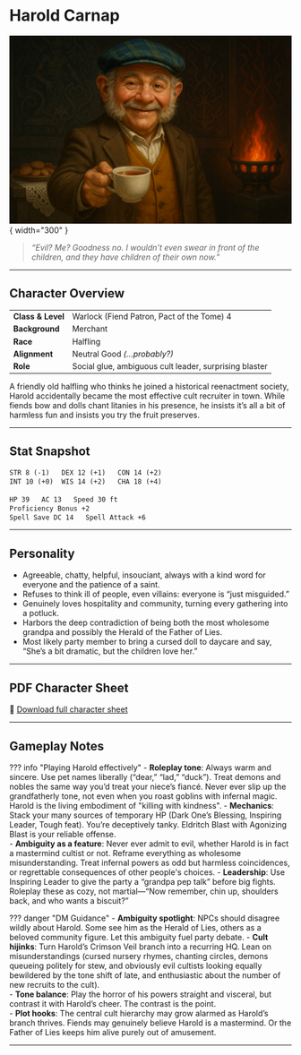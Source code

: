 # Harold Carnap

![Harold Carnap](assets/harold-carnap.png){ width="300" }

> *“Evil? Me? Goodness no. I wouldn’t even swear in front of the children, and they have children of their own now.”*

---

## Character Overview

|                   |                                      |
| ----------------- | ------------------------------------ |
| **Class & Level** | Warlock (Fiend Patron, Pact of the Tome) 4 |
| **Background**    | Merchant                             |
| **Race**          | Halfling                             |
| **Alignment**     | Neutral Good *(…probably?)*          |
| **Role**          | Social glue, ambiguous cult leader, surprising blaster |

A friendly old halfling who thinks he joined a historical reenactment society, Harold accidentally became the most effective cult recruiter in town. While fiends bow and dolls chant litanies in his presence, he insists it’s all a bit of harmless fun and insists you try the fruit preserves.

---

## Stat Snapshot

```text
STR 8 (-1)   DEX 12 (+1)   CON 14 (+2)
INT 10 (+0)  WIS 14 (+2)   CHA 18 (+4)

HP 39   AC 13   Speed 30 ft
Proficiency Bonus +2
Spell Save DC 14   Spell Attack +6
```

---

## Personality

* Agreeable, chatty, helpful, insouciant, always with a kind word for everyone and the patience of a saint.
* Refuses to think ill of people, even villains: everyone is “just misguided.”  
* Genuinely loves hospitality and community, turning every gathering into a potluck.  
* Harbors the deep contradiction of being both the most wholesome grandpa and possibly the Herald of the Father of Lies.  
* Most likely party member to bring a cursed doll to daycare and say, “She’s a bit dramatic, but the children love her.”  

---

## PDF Character Sheet

📄 [Download full character sheet](assets/harold-carnap.pdf)

---

## Gameplay Notes

??? info "Playing Harold effectively"
	- **Roleplay tone**: Always warm and sincere. Use pet names liberally (“dear,” “lad,” “duck”). Treat demons and nobles the same way you’d treat your niece’s fiancé. Never ever slip up the grandfatherly tone, not even when you roast goblins with infernal magic. Harold is the living embodiment of "killing with kindness".
	- **Mechanics**: Stack your many sources of temporary HP (Dark One’s Blessing, Inspiring Leader, Tough feat). You’re deceptively tanky. Eldritch Blast with Agonizing Blast is your reliable offense.  
	- **Ambiguity as a feature**: Never ever admit to evil, whether Harold is in fact a mastermind cultist or not. Reframe everything as wholesome misunderstanding. Treat infernal powers as odd but harmless coincidences, or regrettable consequences of other people's choices. 
	- **Leadership**: Use Inspiring Leader to give the party a “grandpa pep talk” before big fights. Roleplay these as cozy, not martial—“Now remember, chin up, shoulders back, and who wants a biscuit?”  

??? danger "DM Guidance"
	- **Ambiguity spotlight**: NPCs should disagree wildly about Harold. Some see him as the Herald of Lies, others as a beloved community figure. Let this ambiguity fuel party debate. 
	- **Cult hijinks**: Turn Harold’s Crimson Veil branch into a recurring HQ. Lean on misunderstandings (cursed nursery rhymes, chanting circles, demons queueing politely for stew, and obviously evil cultists looking equally bewildered by the tone shift of late, and enthusiastic about the number of new recruits to the cult).  
	- **Tone balance**: Play the horror of his powers straight and visceral, but contrast it with Harold’s cheer. The contrast is the point.  
	- **Plot hooks**: The central cult hierarchy may grow alarmed as Harold’s branch thrives. Fiends may genuinely believe Harold is a mastermind. Or the Father of Lies keeps him alive purely out of amusement.  

---

